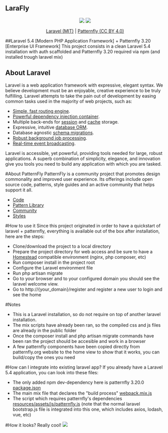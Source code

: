 LaraFly
--

<p align="center">
    <img src="https://laravel.com/assets/img/components/logo-laravel.svg">
    <img style="max-height:80pt;" src="https://www.patternfly.org/assets/img/patternfly-orb.svg">
</p>

<p align="center">
    <a href="https://packagist.org/packages/laravel/framework">Laravel (MIT)</a> |
    <a href="https://creativecommons.org/licenses/by/4.0/">Patternfly (CC BY 4.0)</a>
</p>

##Laravel 5.4 [Modern PHP Application Framework] + Patternfly 3.20 [Enterprise UI Framework]
This project consists in a clean Laravel 5.4 installation with auth scaffolded and Patternfly 3.20 required via npm (and installed trough laravel mix)

## About Laravel

Laravel is a web application framework with expressive, elegant syntax. We believe development must be an enjoyable, creative experience to be truly fulfilling. Laravel attempts to take the pain out of development by easing common tasks used in the majority of web projects, such as:

- [Simple, fast routing engine](https://laravel.com/docs/routing).
- [Powerful dependency injection container](https://laravel.com/docs/container).
- Multiple back-ends for [session](https://laravel.com/docs/session) and [cache](https://laravel.com/docs/cache) storage.
- Expressive, intuitive [database ORM](https://laravel.com/docs/eloquent).
- Database agnostic [schema migrations](https://laravel.com/docs/migrations).
- [Robust background job processing](https://laravel.com/docs/queues).
- [Real-time event broadcasting](https://laravel.com/docs/broadcasting).

Laravel is accessible, yet powerful, providing tools needed for large, robust applications. A superb combination of simplicity, elegance, and innovation give you tools you need to build any application with which you are tasked.

#About PatternFly
PatternFly is a community project that promotes design commonality and improved user experience. Its offerings include open source code, patterns, style guides and an active community that helps support it all.
- [Code](https://www.patternfly.org/download/)
- [Pattern Library](https://www.patternfly.org/pattern-library/)
- [Community](https://www.patternfly.org/community/)
- [Styles](https://www.patternfly.org/styles/)

#How to use it
Since this project originated in order to have a quickstart of laravel + patternfly, everything is available out of the box after installation, here are the steps:

- Clone/download the project to a local directory
- Prepare the project directory for web access and be sure to have a [Homestead](https://laravel.com/docs/5.4/homestead) compatible environment (nginx, php composer, etc)
- Run composer install in the project root
- Configure the Laravel environment file
- Run php artisan migrate
- Go to your browser and to your configured domain you should see the laravel welcome view.
- Go to http://{your_domain}/register and register a new user to login and see the home

#Notes

- This is a Laravel installation, so do not require on top of another laravel installation.
- The mix scripts have already been ran, so the compiled css and js files are already in the public folder
- Once the composer install and php artisan migrate commands have been ran the project should be accesible and work in a browser
- A few patternfly components have been copied directly from patternfly.org website to the home view to show that it works, you can build/copy the ones you need

#How can I integrate into existing laravel app?
If you already have a Laravel 5.4 application, you can look into these files:
- The only added npm dev-dependency here is patternfly 3.20.0 [package.json](https://github.com/so2platform/LaraFly/blob/master/package.json)
- The main mix file that declares the "build process" [webpack.mix.js](https://github.com/so2platform/LaraFly/blob/master/webpack.mix.js)
- The script which requires patternfly's dependencies [resources/assets/js/patternfly.js](https://github.com/so2platform/LaraFly/blob/master/resources/assets/js/patternfly.js) (note that the normal laravel bootstrap.js file is integrated into this one, which includes axios, lodash, vue, etc)

#How it looks?
Really cool!
<img src="http://dev3tec.s3.amazonaws.com/laraFly.png">